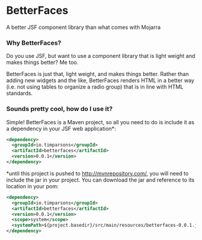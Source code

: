 # BetterFaces
A better JSF component library than what comes with Mojarra

### Why BetterFaces?
Do you use JSF, but want to use a component library that is light weight and makes things better?  Me too.

BetterFaces is just that, light weight, and makes things better.  Rather than adding new widgets and the like, BetterFaces renders HTML in a better way (i.e. not using tables to organize a radio group) that is in line with HTML standards.

### Sounds pretty cool, how do I use it?
Simple!  BetterFaces is a Maven project, so all you need to do is include it as a dependency in your JSF web application*:

```xml
<dependency>
  <groupId>io.timparsons</groupId>
  <artifactId>betterfaces</artifactId>
  <version>0.0.1</version>
</dependency>
```

*until this project is pushed to http://mvnrepository.com/, you will need to include the jar in your project.  You can download the jar and reference to its location in your pom: 
```xml
<dependency>
  <groupId>io.timparsons</groupId>
  <artifactId>betterfaces</artifactId>
  <version>0.0.1</version>
  <scope>system</scope>
  <systemPath>${project.basedir}/src/main/resources/betterfaces-0.0.1.jar</systemPath>
</dependency>
```

